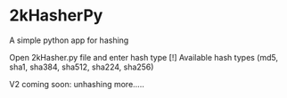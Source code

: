 # 2kHasherPy
A simple python app for hashing

Open 2kHasher.py file and enter hash type
[!] Available hash types (md5, sha1, sha384, sha512, sha224, sha256)

V2 coming soon:
unhashing
more.....
